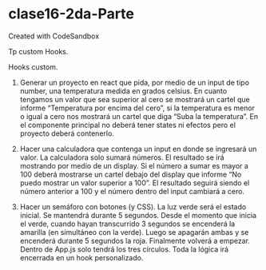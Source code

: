 # clase16-2da-Parte
Created with CodeSandbox

Tp custom Hooks.

Hooks custom.

1) Generar un proyecto en react que pida, por medio de un input de tipo number, una temperatura medida en grados celsius. En cuanto tengamos un valor que sea superior al cero se mostrará un cartel que informe “Temperatura por encima del cero”, si la temperatura es menor o igual a cero nos mostrará un cartel que diga “Suba la temperatura”. En el componente principal no deberá tener states ni efectos pero el proyecto deberá contenerlo.

2) Hacer una calculadora que contenga un input en donde se ingresará un valor. La calculadora solo sumará números. El resultado se irá mostrando por medio de un display. Si el número a sumar es mayor a 100 deberá mostrarse un cartel debajo del display que informe “No puedo mostrar un valor superior a 100”. El resultado seguirá siendo el número anterior a 100 y el número dentro del input cambiará a cero.

3) Hacer un semáforo con botones (y CSS). La luz verde será el estado inicial. Se mantendrá durante 5 segundos. Desde el momento que inicia el verde, cuando hayan transcurrido 3 segundos se encenderá la amarilla (en simultáneo con la verde). Luego se apagarán ambas y se encenderá durante 5 segundos la roja.
Finalmente volverá a empezar. Dentro de App.js solo tendrá los tres círculos. Toda la lógica irá encerrada en un hook personalizado.


